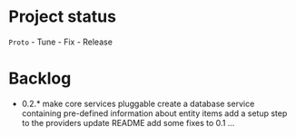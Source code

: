 Project status
==============

`Proto` - Tune - Fix - Release

Backlog
=======

* 0.2.*
  make core services pluggable
  create a database service containing pre-defined information about entity items
  add a setup step to the providers
  update README
  add some fixes to 0.1
  ...
